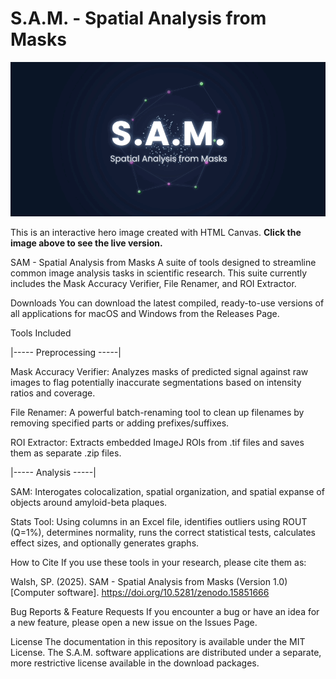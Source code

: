 # S.A.M. - Spatial Analysis from Masks

[![S.A.M. Hero Preview](https://github.com/jungsukimlab/SAM-Suite/blob/main/SAM_Hero_Image.gif?raw=true)](https://jungsukimlab.github.io/SAM-Suite/hero_image.gif)

This is an interactive hero image created with HTML Canvas. **Click the image above to see the live version.**

SAM - Spatial Analysis from Masks A suite of tools designed to streamline common image analysis tasks in scientific research. This suite currently includes the Mask Accuracy Verifier, File Renamer, and ROI Extractor.

Downloads You can download the latest compiled, ready-to-use versions of all applications for macOS and Windows from the Releases Page.

Tools Included

|----- Preprocessing -----|

Mask Accuracy Verifier: Analyzes masks of predicted signal against raw images to flag potentially inaccurate segmentations based on intensity ratios and coverage.

File Renamer: A powerful batch-renaming tool to clean up filenames by removing specified parts or adding prefixes/suffixes.

ROI Extractor: Extracts embedded ImageJ ROIs from .tif files and saves them as separate .zip files.

|----- Analysis -----|

SAM: Interogates colocalization, spatial organization, and spatial expanse of objects around amyloid-beta plaques.

Stats Tool: Using columns in an Excel file, identifies outliers using ROUT (Q=1%), determines normality, runs the correct statistical tests, calculates effect sizes, and optionally generates graphs.

How to Cite If you use these tools in your research, please cite them as:

Walsh, SP. (2025). SAM - Spatial Analysis from Masks (Version 1.0) [Computer software]. https://doi.org/10.5281/zenodo.15851666

Bug Reports & Feature Requests If you encounter a bug or have an idea for a new feature, please open a new issue on the Issues Page.

License The documentation in this repository is available under the MIT License. The S.A.M. software applications are distributed under a separate, more restrictive license available in the download packages.
